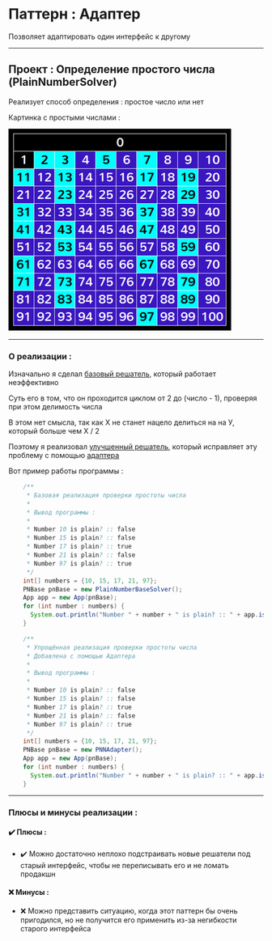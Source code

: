 # Паттерн : Адаптер

Позволяет адаптировать один интерфейс к другому

----

## Проект : Определение простого числа (PlainNumberSolver)

Реализует способ определения : простое число или нет

Картинка с простыми числами :

![PlainNumber.jpg](https://github.com/andybeardness/Learning-OOP/blob/main/imgs/PlainNumber.jpg)

----

### О реализации :

Изначально я сделал [базовый решатель](https://github.com/andybeardness/Learning-OOP/blob/main/08-Adapter-PlainNumberSolver/src/PlainNumberBase/PlainNumberBaseSolver.java), который работает неэффективно

Суть его в том, что он проходится циклом от 2 до (число - 1), проверяя при этом делимость числа

В этом нет смысла, так как Х не станет нацело делиться на на У, который больше чем Х / 2

Поэтому я реализовал [улучшенный решатель](https://github.com/andybeardness/Learning-OOP/blob/main/08-Adapter-PlainNumberSolver/src/PlainNumberNew/PlainNumberNewSolver.java), который исправляет эту проблему c помощью [адаптера](https://github.com/andybeardness/Learning-OOP/blob/main/08-Adapter-PlainNumberSolver/src/PlainNumberNew/PNNAdapter.java)

Вот пример работы программы :

```java
	/**
	 * Базовая реализация проверки простоты числа
	 *
	 * Вывод программы :
	 *
	 * Number 10 is plain? :: false
	 * Number 15 is plain? :: false
	 * Number 17 is plain? :: true
	 * Number 21 is plain? :: false
	 * Number 97 is plain? :: true
	 */
    int[] numbers = {10, 15, 17, 21, 97};
    PNBase pnBase = new PlainNumberBaseSolver();
    App app = new App(pnBase);
    for (int number : numbers) {
      System.out.println("Number " + number + " is plain? :: " + app.isPlainNumber(number));
    }
```

```java
	/**
	 * Упрощённая реализация проверки простоты числа
	 * Добавлена с помощью Адаптера
	 *
	 * Вывод программы :
	 *
	 * Number 10 is plain? :: false
	 * Number 15 is plain? :: false
	 * Number 17 is plain? :: true
	 * Number 21 is plain? :: false
	 * Number 97 is plain? :: true
	 */
    int[] numbers = {10, 15, 17, 21, 97};
    PNBase pnBase = new PNNAdapter();
    App app = new App(pnBase);
    for (int number : numbers) {
      System.out.println("Number " + number + " is plain? :: " + app.isPlainNumber(number));
    }
```

----

### Плюсы и минусы реализации : 

#### ✔️ Плюсы :

- ✔️ Можно достаточно неплохо подстраивать новые решатели под старый интерфейс, чтобы не переписывать его и не ломать продакшн

#### ❌ Минусы :

- ❌ Можно представить ситуацию, когда этот паттерн бы очень пригодился, но не получится его применить из-за негибкости старого интерфейса
